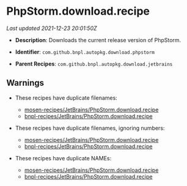 # PhpStorm.download.recipe

_Last updated 2021-12-23 20:01:50Z_

- **Description**: Downloads the current release version of PhpStorm.

- **Identifier**: `com.github.bnpl.autopkg.download.phpstorm`

- **Parent Recipes**: `com.github.bnpl.autopkg.download.jetbrains`


## Warnings

- These recipes have duplicate filenames:
    - [mosen-recipes/JetBrains/PhpStorm.download.recipe](/autopkg-dupe-tracker/mosen-recipes/JetBrains/PhpStorm.download.recipe)
    - [bnpl-recipes/JetBrains/PhpStorm.download.recipe](/autopkg-dupe-tracker/bnpl-recipes/JetBrains/PhpStorm.download.recipe)

- These recipes have duplicate filenames, ignoring numbers:
    - [mosen-recipes/JetBrains/PhpStorm.download.recipe](/autopkg-dupe-tracker/mosen-recipes/JetBrains/PhpStorm.download.recipe)
    - [bnpl-recipes/JetBrains/PhpStorm.download.recipe](/autopkg-dupe-tracker/bnpl-recipes/JetBrains/PhpStorm.download.recipe)

- These recipes have duplicate NAMEs:
    - [mosen-recipes/JetBrains/PhpStorm.download.recipe](/autopkg-dupe-tracker/mosen-recipes/JetBrains/PhpStorm.download.recipe)
    - [bnpl-recipes/JetBrains/PhpStorm.download.recipe](/autopkg-dupe-tracker/bnpl-recipes/JetBrains/PhpStorm.download.recipe)